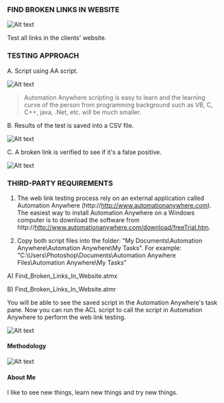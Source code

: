 ### FIND BROKEN LINKS IN WEBSITE ###

![Alt text](http://173.0.133.251/images/GitHub/Fixing-Broken-Links.png "AA Ping script")

Test all links in the clients' website.



### TESTING APPROACH ###


A.  Script using AA script.

![Alt text](http://173.0.133.251/images/GitHub/brokenscript.jpg "AA Ping script")

<blockquote>Automation Anywhere scripting is easy to learn and the learning curve of the person from programming background such as VB, C, C++, java, .Net, etc. will be much smaller.</blockquote>


B.  Results of the test is saved into a CSV file.

![Alt text](http://173.0.133.251/images/GitHub/ResultsBrokenLinks.jpg "Results of Broken Links")


C.  A broken link is verified to see if it's a false positive.

![Alt text](http://173.0.133.251/images/GitHub/brokenlink.jpg "Broken Link Verification")



### THIRD-PARTY REQUIREMENTS ###

1.  The web link testing process rely on an external application called Automation Anywhere (http://http://www.automationanywhere.com).  The easiest way to install Automation Anywhere on a Windows computer is to download the software from http://http://www.automationanywhere.com/download/freeTrial.htm.

2.  Copy both script files into the folder: "My Documents\Automation Anywhere\Automation Anywhere\My Tasks".  For example: "C:\Users\Photoshop\Documents\Automation Anywhere Files\Automation Anywhere\My Tasks"

A)  Find_Broken_Links_In_Website.atmx
 
B)  Find_Broken_Links_In_Website.atmr

You will be able to see the saved script in the Automation Anywhere's task pane.  Now you can run the ACL script to call the script in Automation Anywhere to perform the web link testing.

![Alt text](http://173.0.133.251/images/GitHub/brokentask.jpg "Saved task")



#### Methodology ####

![Alt text](http://173.0.133.251/images/GitHub/use-methodology.gif "How I Work")


#### About Me ####

I like to see new things, learn new things and try new things.
